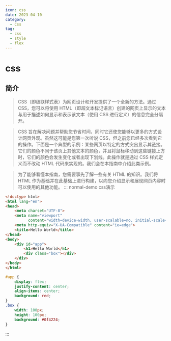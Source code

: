 ```yaml
---
icon: css
date: 2023-04-10
category:
  - Css
tag:
  - css
  - style
  - flex
---
```

# css
## 简介
> CSS（即级联样式表）为网页设计和开发提供了一个全新的方法。通过 CSS，您可以将使用 HTML（即超文本标记语言）创建的网页上显示的文本与用于描述如何显示和表示该文本（使用 CSS 进行定义）的信息完全分隔开。

> CSS 旨在解决问题并帮助您节省时间，同时它还使您能够以更多的方式设计网页外观。虽然这可能是您第一次听说 CSS，但之前您已经多次看到它的操作。下面是一个典型的示例：某些网页以特定的方式突出显示其链接。它们的颜色不同于该页上其他文本的颜色，并且将鼠标移动到这些链接上方时，它们的颜色会发生变化或者出现下划线。此操作就是通过 CSS 样式定义而不改动 HTML 代码来实现的。我们会在本指南中介绍此类示例。

> 为了能够看懂本指南，您需要事先了解一些有关 HTML 的知识。我们将 HTML 作为基础并在此基础上进行构建，以向您介绍显示和展现网页内容时可以使用的其他功能。
::: normal-demo css演示

```html
<!doctype html>
<html lang="en">
<head>
    <meta charset="UTF-8">
    <meta name="viewport"
          content="width=device-width, user-scalable=no, initial-scale=1.0, maximum-scale=1.0, minimum-scale=1.0">
    <meta http-equiv="X-UA-Compatible" content="ie=edge">
    <title>Hello World</title>
</head>
<body>
    <div id="app">
        <h1>Hello World</h1>
        <div class="box"></div>
    </div>
</body>
</html>
```

```css
#app {
    display: flex;
    justify-content: center;
    align-items: center;
    background: red;
}
.box {
    width: 100px;
    height: 100px;
    background: #0f4224;
}
```
:::